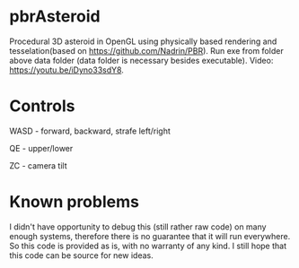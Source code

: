 # pbrAsteroid
Procedural 3D asteroid in OpenGL using physically based rendering and tesselation(based on https://github.com/Nadrin/PBR). Run exe from folder above data folder (data folder is necessary besides executable). Video: https://youtu.be/iDyno33sdY8.

# Controls
WASD - forward, backward, strafe left/right

QE - upper/lower

ZC - camera tilt

# Known problems
I didn't have opportunity to debug this (still rather raw code) on many enough systems, therefore there is no guarantee that it will run everywhere. So this code is provided as is, with no warranty of any kind. I still hope that this code can be source for new ideas.

